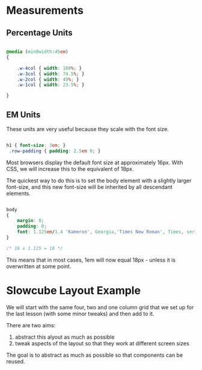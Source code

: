 # Measurements

## Percentage Units



```css

@media (min0width:45em)
{

	.w-4col { width: 100%; }
	.w-3col { width: 74.5%; }
	.w-2col { width: 49%; }
	.w-1col { width: 23.5%; }

}

```

## EM Units

These units are very useful because they scale with the font size.

```css

h1 { font-size: 3em; }
 .row-padding { padding: 2.5em 0; }

```

Most browsers display the default font size at approximately 16px. With CSS, we will increase this to the equivalent of 18px.

The quickest way to do this is to set the body element with a slightly larger font-size, and this new font-size will be inherited by all descendant elements.

```css

body
{
	margin: 0;
	padding: 0;
	font: 1.125em/1.4 'Kameron', Georgia,'Times New Roman', Times, serif;
}

/* 16 x 1.125 = 18 */

```
This means that in most cases, 1em will now equal 18px - unless it is overwritten at some point.

# Slowcube Layout Example

We will start with the same four, two and one column grid that we set up for the last lesson (with some minor tweaks) and then add to it.

There are two aims:

1. abstract this alyout as much as possible
1. tweak aspects of the layout so that they work at different screen sizes
 

The goal is to abstract as much as possible so that components can be reused.
